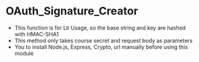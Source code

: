 # OAuth_Signature_Creator
- This function is for Lti Usage, so the base string and key are hashed with HMAC-SHA1
- This method only takes course secret and request body as parameters
- You to install Node.js, Express, Crypto, url manually before using this module